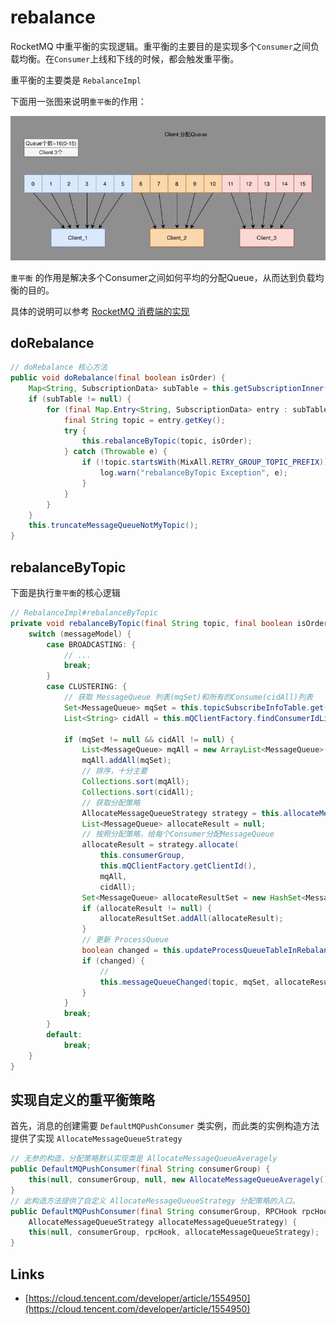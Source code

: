 # rebalance

RocketMQ 中重平衡的实现逻辑。重平衡的主要目的是实现多个`Consumer`之间负载均衡。在`Consumer`上线和下线的时候，都会触发重平衡。

重平衡的主要类是 `RebalanceImpl`

下面用一张图来说明`重平衡`的作用：

![重新平衡](images/rocketmq-consumer-AllocateMessageQueueAveragely.png)

`重平衡` 的作用是解决多个Consumer之间如何平均的分配Queue，从而达到负载均衡的目的。

具体的说明可以参考 [RocketMQ 消费端的实现](rocketmq-consumer.md)

## doRebalance

```java
// doRebalance 核心方法
public void doRebalance(final boolean isOrder) {
    Map<String, SubscriptionData> subTable = this.getSubscriptionInner();
    if (subTable != null) {
        for (final Map.Entry<String, SubscriptionData> entry : subTable.entrySet()) {
            final String topic = entry.getKey();
            try {
                this.rebalanceByTopic(topic, isOrder);
            } catch (Throwable e) {
                if (!topic.startsWith(MixAll.RETRY_GROUP_TOPIC_PREFIX)) {
                    log.warn("rebalanceByTopic Exception", e);
                }
            }
        }
    }
    this.truncateMessageQueueNotMyTopic();
}
```

## rebalanceByTopic

下面是执行`重平衡`的核心逻辑

```java
// RebalanceImpl#rebalanceByTopic
private void rebalanceByTopic(final String topic, final boolean isOrder) {
    switch (messageModel) {
        case BROADCASTING: {
            // ...
            break;
        }
        case CLUSTERING: {
            // 获取 MessageQueue 列表(mqSet)和所有的Consume(cidAll)列表
            Set<MessageQueue> mqSet = this.topicSubscribeInfoTable.get(topic);
            List<String> cidAll = this.mQClientFactory.findConsumerIdList(topic, consumerGroup);
           
            if (mqSet != null && cidAll != null) {
                List<MessageQueue> mqAll = new ArrayList<MessageQueue>();
                mqAll.addAll(mqSet);
                // 排序，十分主要
                Collections.sort(mqAll);
                Collections.sort(cidAll);
                // 获取分配策略
                AllocateMessageQueueStrategy strategy = this.allocateMessageQueueStrategy;
                List<MessageQueue> allocateResult = null;
                // 按照分配策略，给每个Consumer分配MessageQueue
                allocateResult = strategy.allocate(
                    this.consumerGroup,
                    this.mQClientFactory.getClientId(),
                    mqAll,
                    cidAll);
                Set<MessageQueue> allocateResultSet = new HashSet<MessageQueue>();
                if (allocateResult != null) {
                    allocateResultSet.addAll(allocateResult);
                }
                // 更新 ProcessQueue
                boolean changed = this.updateProcessQueueTableInRebalance(topic, allocateResultSet, isOrder);
                if (changed) {
                    // 
                    this.messageQueueChanged(topic, mqSet, allocateResultSet);
                }
            }
            break;
        }
        default:
            break;
    }
}
```

## 实现自定义的重平衡策略

首先，消息的创建需要 `DefaultMQPushConsumer` 类实例，而此类的实例构造方法提供了实现 `AllocateMessageQueueStrategy`

```java
// 无参的构造，分配策略默认实现类是 AllocateMessageQueueAveragely
public DefaultMQPushConsumer(final String consumerGroup) {
    this(null, consumerGroup, null, new AllocateMessageQueueAveragely());
}
// 此构造方法提供了自定义 AllocateMessageQueueStrategy 分配策略的入口。
public DefaultMQPushConsumer(final String consumerGroup, RPCHook rpcHook,
    AllocateMessageQueueStrategy allocateMessageQueueStrategy) {
    this(null, consumerGroup, rpcHook, allocateMessageQueueStrategy);
}
```

## Links

- [https://cloud.tencent.com/developer/article/1554950](https://cloud.tencent.com/developer/article/1554950)
